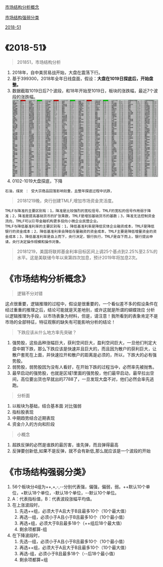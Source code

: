 
[市场结构分析概念](#1)

[市场结构强弱分类](#2)

[2018-51](#201851)


<h1 id="201851">《2018-51》</h1>

> 201851，市场结构分析
1. 2018年，自中美贸易战开始，大盘在震荡下行。
2. 基于399300，2018年全年日线盘面，假设：**大盘在1019日探底后，开始盘整。**
3. 数据截取1019日后7个波段，和18年开始至1019日，板块的涨跌幅，最近7个波段的涨跌幅。
![201851](./img/201851.png)
4. 0102-1019大盘探底，下降

```
石油，煤炭 ： 受大宗商品回落影响较重，且整年探底过程中抗跌，
```

> 20181219晚，央行创建TMLF,增加市场资金灵活度。

```
TMLF与降准的主要区别有：1，降准是比较强烈的宽松信号，TMLF的宽松的信号作用弱于降准；2，降准是提高基础货币的扩张乘数，TMLF是增加基础货币的基数；3，降准无法控制资金流向，TMLF可以引导金融机构更多投向小微企业民营企业。
TMLF与降低基准利率的主要区别有：1，降低基准利率是降低实体企业融资成本，TMLF是降低银行的资金成本；2，降低基准利率会降低存量融资的资金成本，TMLF主要是降低增量资金的资金成本；3，降低基准利率是自上而下，央行决定，银行执行，TMLF是自下而上，银行提出申请，央行决定操作规模和操作对象。
```

> 20181219，美国将联邦基金利率目标区间上调25个基点到2.25%至2.5%的水平。这是美联储今年以来第四次加息，预计2019年将加息2次。



<h1 id="1">《市场结构分析概念》</h1>

> 逻辑不分对错

这点很重要，逻辑推理的过程中，假设是很重要的，一个看似差不多的假设条件在经过重重的推理之后，结论可能就是天差地别，或许这就是所谓的蝴蝶效应
分析以逻辑推理为手段，以市场表象为材料，但是，请注意！我所看到的表象肯定不是市场的全部特征，特征观察的缺失有可能影响分析的结论！


> 下跌应该从什么地方率先突破？
1. 强势股，这些品种涨幅巨大，获利空间巨大，盈利空间巨大，一旦他们判定大盘中期下跌，那么下跌应该是快速并且巨大的，而且因为散户的获利巨大，让散户套死在上面，并快速拉开和散户的距离是必须的，所以，下跌大的必有强势股。
2. 弱势股，弱势股因为没有人看好，在开始下跌的过程当中，必然率先被抛售。
3. 最早启动的强势股，也就是区域1里面的强势股，他们最早启动，最早拉出空间，高位要出货也早就出的7788了，一旦发现大盘不对，他们必然会率先逃跑。
   
> 分析面
1. 以板块为基础，结合基本面 对比强弱
2. 指标股表现
3. 中期趋势结合近期表现
4. 资金介入的方向和阶段

> 小概念
1. 超跌反弹的必然是谁跌的最厉害，谁先弹，而且弹得最高
2. 反弹要创新低,如果不是反弹，就不会有新低,那么就应该是一个波段的开始


<h1 id="2">《市场结构强弱分类》</h1>

1. 56个板块分4组为++,+,-,--分别代表强，偏强，偏弱，弱。++默认10个单位，+默认18个单位，-默认18个单位，--默认10个单位。
2. A：代表指标值，B：代表波段涨幅平均值。
3. 在上涨波段时，
   1. 先选++组，必须大于A且大于B且最多10个（10个最大值）
   2. 再选--组，必须小于A且小于B且最多10个（10个最小值）
   3. 再选+组，必须大于B且最多18个（++组后18个最大值）
   4. 剩余项都算-组
4. 在下降波段时，
   1. 先选--组，必须小于A且小于B且最多10个（10个最小值）
   2. 再选++组，必须大于A且大于B且最多10个（10个最大值）
   3. 再选-组，必须小于B且最多18个（--后18个最小值）
   4. 剩余项都算+组